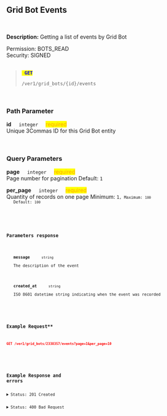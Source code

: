 ## Grid Bot Events<br>
<br>

**Description:** Getting a list of events by Grid Bot<br>

Permission: BOTS_READ<br>
Security: SIGNED<br>
<br>

<blockquote>

<code><mark style="color:blue"><strong> GET </strong></mark></code>

<code>/ver1/grid_bots/{id}/events</code>

</blockquote>

<br>

### Path Parameter<br>
<p>
   <strong>id</strong>&nbsp;&nbsp;&nbsp;&nbsp;&nbsp;<code>integer</code>&nbsp;&nbsp;&nbsp;&nbsp;&nbsp;<mark style="color:orange">required</mark><br>
   Unique 3Commas ID for this Grid Bot entity
</p>

<br>

### Query Parameters<br>

<p>
   <strong>page</strong>&nbsp;&nbsp;&nbsp;&nbsp;&nbsp;<code>integer</code>&nbsp;&nbsp;&nbsp;&nbsp;&nbsp;<mark style="color:orange">required</mark><br>
   Page number for pagination
   Default: <code>1</code>
</p>
<p>
   <strong>per_page</strong>&nbsp;&nbsp;&nbsp;&nbsp;&nbsp;<code>integer</code>&nbsp;&nbsp;&nbsp;&nbsp;&nbsp;<mark style="color:orange">required</mark><br>
   Quantity of records on one page
   Minimum: <code>1<code>, Maximum: <code>100</code>
   Default: <code>100</code>
</p>
<br>

### Parameters response<br>
<p>
   <strong>message</strong>&nbsp;&nbsp;&nbsp;&nbsp;&nbsp;<code>string</code><br>
   The description of the event
</p>
<p>
   <strong>created_at</strong>&nbsp;&nbsp;&nbsp;&nbsp;&nbsp;<code>string</code><br>
   ISO 8601 datetime string indicating when the event was recorded
</p>
<br>


### Example Request**<br>

```json
GET /ver1/grid_bots/2338357/events?page=1&per_page=10
```
<br>

### Example Response and errors<br>

<details>
<summary>Status: 201 Created</summary><br>

```json
[
    {
        "message": "Start command received",
        "created_at": "2024-10-03T19:53:38.178Z"
    },
    {
        "message": "Bot is turned on",
        "created_at": "2024-10-03T19:53:38.305Z"
    },
    {
        "message": "Setting leverage: cross 10.0, Success.",
        "created_at": "2024-10-03T19:53:39.569Z"
    },
    {
        "message": "Creating balancing order, Price: 0.021967 BNFCR, Size: 98.741665 BNFCR (4495.0 VETUSDT).",
        "created_at": "2024-10-03T19:53:39.853Z"
    },
    {
        "message": "Balancing order filled, Price: 0.021974 BNFCR, Size: 98.77216807 BNFCR (4495.0 VETUSDT).",
        "created_at": "2024-10-03T19:53:41.750Z"
    },
    ...
    {
        "message": "Creating LIMIT BUY order, Price: 0.02171 BNFCR, Size: 19.99491 BNFCR (921.0 VETUSDT), Current price: 0.021969 BNFCR, Success.",
        "created_at": "2024-10-03T19:53:44.070Z"
    }
]
```

</details>

<details>
<summary>Status: 400 Bad Request</summary><br>

```json
{
    "error": "record_invalid",
    "error_description": "Invalid parameters",
    "error_attributes": {
        "page": [
            "is missing",
            "does not have a valid value"
        ],
        "per_page": [
            "is missing",
            "does not have a valid value"
        ]
    }
}
```
</details>